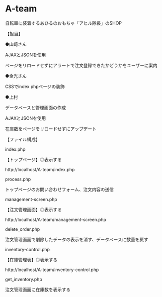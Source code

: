 # A-team
自転車に装着するあひるのおもちゃ「アヒル隊長」のSHOP

【担当】

●山崎さん

AJAXとJSONを使用

ページをリロードせずにアラートで注文登録できたかどうかをユーザーに案内

●金光さん

CSSでindex.phpページの装飾

●上村

データベースと管理画面の作成

AJAXとJSONを使用

在庫数をページをリロードせずにアップデート


【ファイル構成】

index.php

【トップページ】◎表示する

http://localhost/A-team/index.php


process.php

トップページのお問い合わせフォーム、注文内容の送信


management-screen.php

【注文管理画面】◎表示する

http://localhost/A-team/management-screen.php


delete_order.php

注文管理画面で削除したデータの表示を消す、データベースに数量を戻す


inventory-control.php

【在庫管理表】◎表示する

http://localhost/A-team/inventory-control.php


get_inventory.php

注文管理画面に在庫数を表示する
